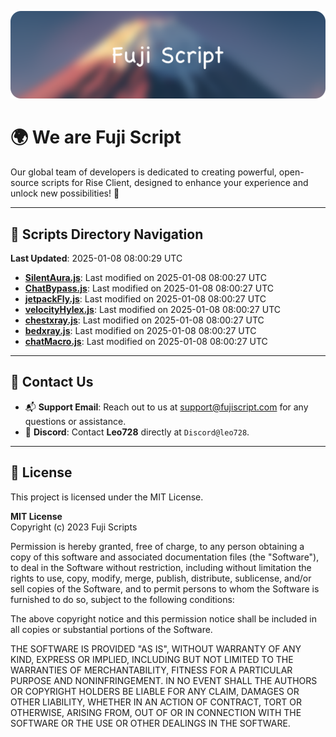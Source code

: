 ![Banner](.github/b.webp)

# 🌍 **We are Fuji Script**

Our global team of developers is dedicated to creating powerful, open-source scripts for Rise Client, designed to enhance your experience and unlock new possibilities! 🌟

---
<!-- SCRIPTS_NAVIGATION_START -->
## 📂 **Scripts Directory Navigation**

**Last Updated**: 2025-01-08 08:00:29 UTC

- **[SilentAura.js](scripts/SilentAura.js)**: Last modified on 2025-01-08 08:00:27 UTC
- **[ChatBypass.js](scripts/ChatBypass.js)**: Last modified on 2025-01-08 08:00:27 UTC
- **[jetpackFly.js](scripts/jetpackFly.js)**: Last modified on 2025-01-08 08:00:27 UTC
- **[velocityHylex.js](scripts/velocityHylex.js)**: Last modified on 2025-01-08 08:00:27 UTC
- **[chestxray.js](scripts/chestxray.js)**: Last modified on 2025-01-08 08:00:27 UTC
- **[bedxray.js](scripts/bedxray.js)**: Last modified on 2025-01-08 08:00:27 UTC
- **[chatMacro.js](scripts/chatMacro.js)**: Last modified on 2025-01-08 08:00:27 UTC

<!-- SCRIPTS_NAVIGATION_END -->

---

## 💬 **Contact Us**  
- 📬 **Support Email**: Reach out to us at [support@fujiscript.com](mailto:support@fujiscript.com) for any questions or assistance.  
- 💬 **Discord**: Contact **Leo728** directly at `Discord@leo728`.

---

## 📜 **License**

This project is licensed under the MIT License.  

**MIT License**  
Copyright (c) 2023 Fuji Scripts  

Permission is hereby granted, free of charge, to any person obtaining a copy of this software and associated documentation files (the "Software"), to deal in the Software without restriction, including without limitation the rights to use, copy, modify, merge, publish, distribute, sublicense, and/or sell copies of the Software, and to permit persons to whom the Software is furnished to do so, subject to the following conditions:  

The above copyright notice and this permission notice shall be included in all copies or substantial portions of the Software.  

THE SOFTWARE IS PROVIDED "AS IS", WITHOUT WARRANTY OF ANY KIND, EXPRESS OR IMPLIED, INCLUDING BUT NOT LIMITED TO THE WARRANTIES OF MERCHANTABILITY, FITNESS FOR A PARTICULAR PURPOSE AND NONINFRINGEMENT. IN NO EVENT SHALL THE AUTHORS OR COPYRIGHT HOLDERS BE LIABLE FOR ANY CLAIM, DAMAGES OR OTHER LIABILITY, WHETHER IN AN ACTION OF CONTRACT, TORT OR OTHERWISE, ARISING FROM, OUT OF OR IN CONNECTION WITH THE SOFTWARE OR THE USE OR OTHER DEALINGS IN THE SOFTWARE.  
